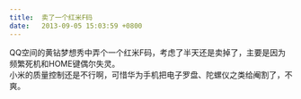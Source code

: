 ```yaml
---
title:  卖了一个红米F码
date:   2013-09-05 15:03:59 +0800
---
```


QQ空间的黄钻梦想秀中弄个一个红米F码，考虑了半天还是卖掉了，主要是因为频繁死机和HOME键偶尔失灵。<br />小米的质量控制还是不行啊，可惜华为手机把电子罗盘、陀螺仪之类给阉割了，不爽。

<!--83-->

